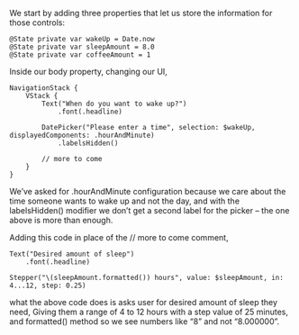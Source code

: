 We start by adding three properties that let us store the information for those controls:
```
@State private var wakeUp = Date.now
@State private var sleepAmount = 8.0
@State private var coffeeAmount = 1
```

Inside our body property, changing our UI,
```
NavigationStack {
    VStack {
        Text("When do you want to wake up?")
            .font(.headline)

        DatePicker("Please enter a time", selection: $wakeUp, displayedComponents: .hourAndMinute)
            .labelsHidden()

        // more to come
    }
}
```
We’ve asked for .hourAndMinute configuration because we care about the time someone wants to wake up and not the day, and with the labelsHidden() modifier we don’t get a second label for the picker – the one above is more than enough.

Adding this code in place of the // more to come comment,
```
Text("Desired amount of sleep")
    .font(.headline)

Stepper("\(sleepAmount.formatted()) hours", value: $sleepAmount, in: 4...12, step: 0.25)
```
what the above code does is asks user for desired amount of sleep they need, Giving them a range of 4 to 12 hours with a step value of 25 minutes, and formatted() method so we see numbers like “8” and not “8.000000”.
